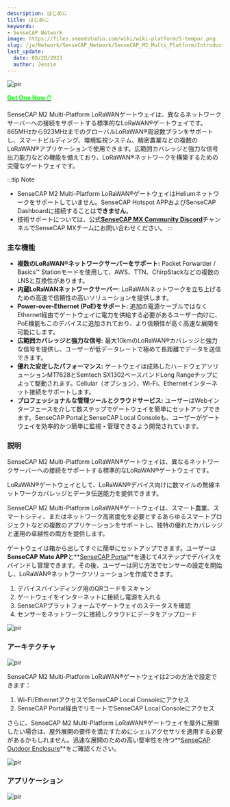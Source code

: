 ```yaml
---
description: はじめに
title: はじめに
keywords:
- SenseCAP Network
image: https://files.seeedstudio.com/wiki/wiki-platform/S-tempor.png
slug: /ja/Network/SenseCAP_Network/SenseCAP_M2_Multi_Platform/Introduction
last_update:
  date: 08/28/2023
  author: Jessie
---
```



<p style={{textAlign: 'center'}}><img src="https://www.sensecapmx.com/wp-content/uploads/2023/02/Pasted-into-1-10.png" alt="pir" width={500} height="auto" /></p>

<div class="get_one_now_container" style={{textAlign: 'center'}}>
    <a class="get_one_now_item" href="https://www.seeedstudio.com/SenseCAP-Multi-Platform-LoRaWAN-Indoor-Gateway-SX1302-US915-p-5472.html" target="_blank">
            <strong><span><font color={'FFFFFF'} size={"4"}> Get One Now 🖱️</font></span></strong>
    </a>
</div>

SenseCAP M2 Multi-Platform LoRaWANゲートウェイは、異なるネットワークサーバーへの接続をサポートする標準的なLoRaWAN®ゲートウェイです。865MHzから923MHzまでのグローバルLoRaWAN®周波数プランをサポートし、スマートビルディング、環境監視システム、精密農業などの複数のLoRaWAN®アプリケーションで使用できます。広範囲カバレッジと強力な信号出力能力などの機能を備えており、LoRaWAN®ネットワークを構築するための完璧なゲートウェイです。

:::tip Note

- SenseCAP M2 Multi-Platform LoRaWAN®ゲートウェイはHeliumネットワークをサポートしていません。SenseCAP Hotspot APPおよびSenseCAP Dashboardに接続することは**できません**。
- 技術サポートについては、公式[**SenseCAP MX Community Discord**](https://discord.com/invite/sensecap)チャンネルでSenseCAP MXチームにお問い合わせください。
:::

### 主な機能

- **複数のLoRaWAN®ネットワークサーバーをサポート:** Packet Forwarder / Basics™ Stationモードを使用して、AWS、TTN、ChirpStackなどの複数のLNSと互換性があります。
- **内蔵LoRaWANネットワークサーバー**: LoRaWANネットワークを立ち上げるための高速で信頼性の高いソリューションを提供します。
- **Power-over-Ethernet (PoE)をサポート:** 追加の電源ケーブルではなくEthernet経由でゲートウェイに電力を供給する必要があるユーザー向けに、PoE機能もこのデバイスに追加されており、より信頼性が高く高速な展開を可能にします。
- **広範囲カバレッジと強力な信号:** 最大10kmのLoRaWAN®カバレッジと強力な信号を提供し、ユーザーが低データレートで極めて長距離でデータを送信できます。
- **優れた安定したパフォーマンス:** ゲートウェイは成熟したハードウェアソリューションMT7628とSemtech SX1302ベースバンドLong Rangeチップによって駆動されます。Cellular（オプション）、Wi-Fi、Ethernetインターネット接続をサポートします。
- **プロフェッショナルな管理ツールとクラウドサービス:** ユーザーはWebインターフェースを介して数ステップでゲートウェイを簡単にセットアップできます。SenseCAP PortalとSenseCAP Local Consoleも、ユーザーがゲートウェイを効率的かつ簡単に監視・管理できるよう開発されています。

### 説明

SenseCAP M2 Multi-Platform LoRaWAN®ゲートウェイは、異なるネットワークサーバーへの接続をサポートする標準的なLoRaWAN®ゲートウェイです。

LoRaWAN®ゲートウェイとして、LoRaWAN®デバイス向けに数マイルの無線ネットワークカバレッジとデータ伝送能力を提供できます。

SenseCAP M2 Multi-Platform LoRaWAN®ゲートウェイは、スマート農業、スマートシティ、またはネットワーク高密度化を必要とするあらゆるスマートプロジェクトなどの複数のアプリケーションをサポートし、独特の優れたカバレッジと運用の卓越性の両方を提供します。

ゲートウェイは箱から出してすぐに簡単にセットアップできます。ユーザーは**SenseCAP Mate APP**と**[SenseCAP Portal](https://sensecap-docs.seeed.cc/quickstart.html)**を通じて4ステップでデバイスをバインドし管理できます。その後、ユーザーは同じ方法でセンサーの設定を開始し、LoRaWAN®ネットワークソリューションを作成できます。

1. デバイスバインディング用のQRコードをスキャン
2. ゲートウェイをインターネットに接続し電源を入れる
3. SenseCAPプラットフォームでゲートウェイのステータスを確認
4. センサーをネットワークに接続しクラウドにデータをアップロード

<p style={{textAlign: 'center'}}><img src="https://media-cdn.seeedstudio.com/media/wysiwyg/senseCAP_01.png" alt="pir" width={800} height="auto" /></p>

### アーキテクチャ

<p style={{textAlign: 'center'}}><img src="https://media-cdn.seeedstudio.com/media/wysiwyg/_0129.jpg" alt="pir" width={800} height="auto" /></p>

SenseCAP M2 Multi-Platform LoRaWAN®ゲートウェイは2つの方法で設定できます：

1. Wi-Fi/EthernetアクセスでSenseCAP Local Consoleにアクセス
2. SenseCAP Portal経由でリモートでSenseCAP Local Consoleにアクセス

さらに、SenseCAP M2 Multi-Platform LoRaWAN®ゲートウェイを屋外に展開したい場合は、屋外展開の要件を満たすためにシェルアクセサリを適用する必要があるかもしれません。迅速な展開のための高い堅牢性を持つ**[SenseCAP Outdoor Enclosure](https://www.seeedstudio.com/SenseCAP-Outdoor-Enclosure-p-5353.html)**をご確認ください。

<p style={{textAlign: 'center'}}><img src="https://media-cdn.seeedstudio.com/media/wysiwyg/_6.10_2.png" alt="pir" width={800} height="auto" /></p>

### アプリケーション

<p style={{textAlign: 'center'}}><img src="https://files.seeedstudio.com/products/114991726/img/application%20seeed%20page%20for%20sensecap.png" alt="pir" width={800} height="auto" /></p>